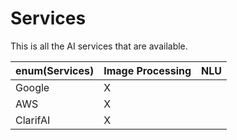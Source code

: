 # Services

This is all the AI services that are available.

enum(Services) | Image Processing | NLU
-----------|-----------|-----------
Google | X |
AWS | X |
ClarifAI | X |
